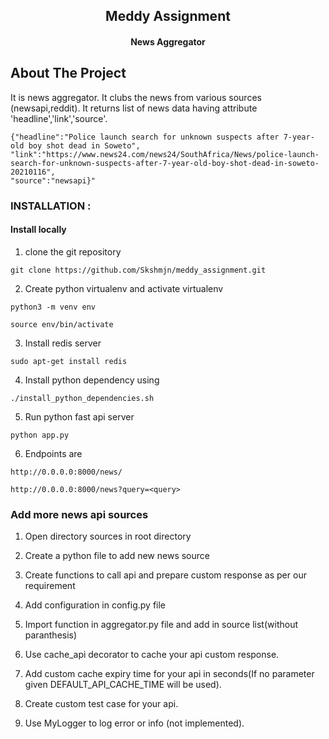 <h2 align="center">Meddy Assignment</h2>
<h4 align="center">News Aggregator</h4>

## About The Project

It is news aggregator. It clubs the news from various sources (newsapi,reddit). It returns list of news data having
attribute 'headline','link','source'.

```bazaar
{"headline":"Police launch search for unknown suspects after 7-year-old boy shot dead in Soweto",
"link":"https://www.news24.com/news24/SouthAfrica/News/police-launch-search-for-unknown-suspects-after-7-year-old-boy-shot-dead-in-soweto-20210116",
"source":"newsapi}"
```

### INSTALLATION :

#### Install locally

1. clone the git repository

```
git clone https://github.com/Skshmjn/meddy_assignment.git
```

2. Create python virtualenv and activate virtualenv

```
python3 -m venv env

source env/bin/activate
```

3. Install redis server

```
sudo apt-get install redis
```

4. Install python dependency using

```
./install_python_dependencies.sh
```

5. Run python fast api server

```
python app.py
```

6. Endpoints are

```
http://0.0.0.0:8000/news/
    
http://0.0.0.0:8000/news?query=<query>
```

### Add more news api sources

1. Open directory sources in root directory


2. Create a python file to add new news source


3. Create functions to call api and prepare custom response as per our requirement


4. Add configuration in config.py file


5. Import function in aggregator.py file and add in source list(without paranthesis)


6. Use cache_api decorator to cache your api custom response.


7. Add custom cache expiry time for your api in seconds(If no parameter given DEFAULT_API_CACHE_TIME will be used).


8. Create custom test case for your api.


9. Use MyLogger to log error or info (not implemented).